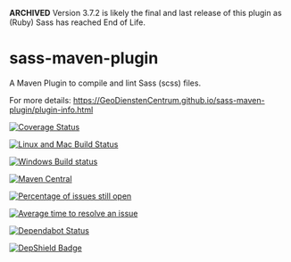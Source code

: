 **ARCHIVED** Version 3.7.2 is likely the final and last release of this plugin as (Ruby) Sass has reached End of Life.


sass-maven-plugin
=================

A Maven Plugin to compile and lint Sass (scss) files.

For more details: https://GeoDienstenCentrum.github.io/sass-maven-plugin/plugin-info.html

[![Coverage Status](https://coveralls.io/repos/github/GeoDienstenCentrum/sass-maven-plugin/badge.svg?branch=master)](https://coveralls.io/github/GeoDienstenCentrum/sass-maven-plugin?branch=master)

[![Linux and Mac Build Status](https://travis-ci.org/GeoDienstenCentrum/sass-maven-plugin.svg?branch=master)](https://travis-ci.org/GeoDienstenCentrum/sass-maven-plugin)

[![Windows Build status](https://ci.appveyor.com/api/projects/status/qxc604b7o0rwxsel/branch/master?svg=true)](https://ci.appveyor.com/project/mprins/sass-maven-plugin)

[![Maven Central](https://maven-badges.herokuapp.com/maven-central/nl.geodienstencentrum.maven/sass-maven-plugin/badge.svg)](https://maven-badges.herokuapp.com/maven-central/nl.geodienstencentrum.maven/sass-maven-plugin/)

[![Percentage of issues still open](http://isitmaintained.com/badge/open/GeoDienstenCentrum/sass-maven-plugin.svg)](http://isitmaintained.com/project/GeoDienstenCentrum/sass-maven-plugin "Percentage of issues still open")

[![Average time to resolve an issue](http://isitmaintained.com/badge/resolution/GeoDienstenCentrum/sass-maven-plugin.svg)](http://isitmaintained.com/project/GeoDienstenCentrum/sass-maven-plugin "Average time to resolve an issue")

[![Dependabot Status](https://api.dependabot.com/badges/status?host=github&identifier=27342322)](https://dependabot.com)

[![DepShield Badge](https://depshield.sonatype.org/badges/GeoDienstenCentrum/sass-maven-plugin/depshield.svg)](https://depshield.github.io)
